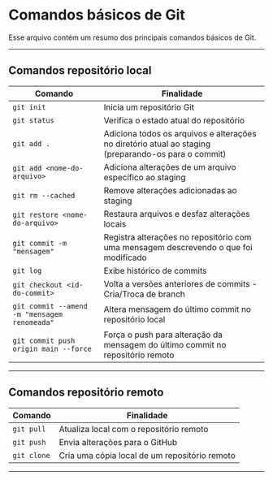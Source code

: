 # Comandos básicos de Git

Esse arquivo contém um resumo dos principais comandos básicos de Git.

---

## Comandos repositório local

| Comando | Finalidade |
| --- | --- |
| `git init` | Inicia um repositório Git |
| `git status` | Verifica o estado atual do repositório |
| `git add .` | Adiciona todos os arquivos e alterações no diretório atual ao staging (preparando-os para o commit) |
| `git add <nome-do-arquivo>` | Adiciona alterações de um arquivo específico ao staging |
| `git rm --cached` | Remove alterações adicionadas ao staging |
| `git restore <nome-do-arquivo>` | Restaura arquivos e desfaz alterações locais |
| `git commit -m "mensagem"` | Registra alterações no repositório com uma mensagem descrevendo o que foi modificado |
| `git log` | Exibe histórico de commits |
| `git checkout <id-do-commit>` | Volta a versões anteriores de commits - Cria/Troca de branch |
| `git commit --amend -m "mensagem renomeada"` | Altera mensagem do último commit no repositório local |
| `git commit push origin main --force` | Força o push para alteração da mensagem do último commit no repositório remoto |

---

## Comandos repositório remoto

| Comando | Finalidade |
| --- | --- |
| `git pull` | Atualiza local com o repositório remoto |
| `git push` | Envia alterações para o GitHub |
| `git clone` | Cria uma cópia local de um repositório remoto |

---